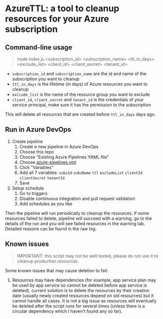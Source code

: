 # AzureTTL: a tool to cleanup resources for your Azure subscription

## Command-line usage

> node index.js <subscription_id> <subscription_name> <ttl_in_days> <exclude_list> <client_id> <client_secret> <tenant_id>

- `subscription_id` and `subscription_name` are the id and name of the subscription you want to cleanup
- `ttl_in_days` is the lifetime (in days) of Azure resources you want to cleanup
- `exlcude_list` is the name of the resource group you want to exclude
- `client_id`, `client_secret` and `tenant_id` is the credentials of your service principal, make sure it has the permission to the subscription

This will delete all resources that are created before `ttl_in_days` days ago.

## Run in Azure DevOps

1. Create pipeline
   1. Create a new pipeline in Azure DevOps
   1. Choose this repo
   1. Choose "Existing Azure Pipelines YAML file"
   1. Choose [azure-pipelines.yml](azure-pipelines.yml)
   1. Click "Variables"
   1. Add all 7 variables: `subsId` `subsName` `ttl` `excludeList` `clientId` `clientSecret` `tenantId`
   1. Save
1. Setup schedule
   1. Go to triggers
   1. Disable continuous integration and pull request validation
   1. Add schedules as you like

Then the pipeline will run periodically to cleanup the resources. If some resources failed to delete, pipeline will succeed with a warning, go to the details of the run and you will see failed resources in the warning tab. Detailed reasons can be found in the raw log.

## Known issues

> IMPORTANT: this script may not be well tested, please do not use it to cleanup production resources.

Some known issues that may cause deletion to fail:

1. Resources may have dependencies (for example, app service plan may be used by app service so cannot be deleted before app service is deleted), current solution is to delete the resources by their creation date (usually newly created resources depend on old resources) but it cannot handle all cases. It is not a big issue as resources will eventually be deleted after the script runs for several times (unless there is a circular dependency which I haven't found any so far).
